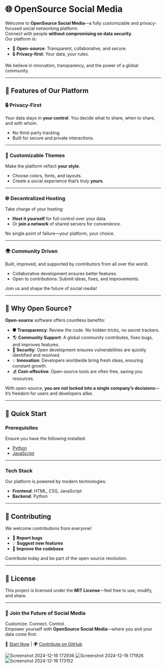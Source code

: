 # 🌐 **OpenSource Social Media**  

Welcome to **OpenSource Social Media**—a fully customizable and privacy-focused social networking platform.  
Connect with people **without compromising on data security**.  
Our platform is:  
- 🚀 **Open-source**: Transparent, collaborative, and secure.  
- 🔒 **Privacy-first**: Your data, your rules.  

We believe in innovation, transparency, and the power of a global community.  

---

## 🌟 **Features of Our Platform**  

### 🔒 **Privacy-First**  
Your data stays in **your control**. You decide what to share, when to share, and with whom.  
- No third-party tracking.  
- Built for secure and private interactions.  

---

### 🎨 **Customizable Themes**  
Make the platform reflect **your style**.  
- Choose colors, fonts, and layouts.  
- Create a social experience that’s truly **yours**.  

---

### 🌐 **Decentralized Hosting**  
Take charge of your hosting:  
- **Host it yourself** for full control over your data.  
- Or **join a network** of shared servers for convenience.  

No single point of failure—your platform, your choice.  

---

### 🌍 **Community Driven**  
Built, improved, and supported by contributors from all over the world.  
- Collaborative development ensures better features.  
- Open to contributions: Submit ideas, fixes, and improvements.  

Join us and shape the future of social media!  

---

## 🚀 **Why Open Source?**  

**Open-source** software offers countless benefits:  
- 🛡️ **Transparency**: Review the code. No hidden tricks, no secret trackers.  
- 🌎 **Community Support**: A global community contributes, fixes bugs, and improves features.  
- 🔐 **Security**: Open development ensures vulnerabilities are quickly identified and resolved.  
- 💡 **Innovation**: Developers worldwide bring fresh ideas, ensuring constant growth.  
- 💰 **Cost-effective**: Open-source tools are often free, saving you resources.  

With open-source, **you are not locked into a single company’s decisions**—it’s freedom for users and developers alike.  

---

## 🚀 **Quick Start**  

### **Prerequisites**  
Ensure you have the following installed:  
- [Python](https://www.python.org)  
- [JavaScript](https://developer.mozilla.org/en-US/docs/Web/JavaScript)  

---

### **Tech Stack**  
Our platform is powered by modern technologies:  

- **Frontend**: HTML, CSS, JavaScript  
- **Backend**: Python  

---

## 🤝 **Contributing**  
We welcome contributions from everyone!  
- 🐞 **Report bugs**  
- 💡 **Suggest new features**  
- 🔧 **Improve the codebase**  

Contribute today and be part of the open-source revolution.  

---

## 📄 **License**  
This project is licensed under the **MIT License**—feel free to use, modify, and share.  

---

### 🌟 **Join the Future of Social Media**  
Customize. Connect. Control.  
Empower yourself with **OpenSource Social Media**—where you and your data come first.  

🔗 [Start Now](#) | 🌍 [Contribute on GitHub](#)



![Screenshot 2024-12-16 172936](https://github.com/user-attachments/assets/6d35075a-ec7d-4f4c-ab5f-99fc981798f6)
![Screenshot 2024-12-16 171926](https://github.com/user-attachments/assets/c2f3ff7a-7f72-4e8b-b1ed-801059c62d13)
![Screenshot 2024-12-16 173152](https://github.com/user-attachments/assets/6b3f975a-05d4-46ea-9c7c-c69ab12f19d2)




